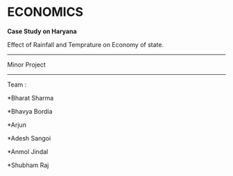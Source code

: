 # ECONOMICS
**Case Study on Haryana**

Effect of Rainfall and Temprature on Economy of state.

----------------

Minor Project 

---------------
Team : 

  *Bharat Sharma
  
  *Bhavya Bordia 
  
  *Arjun 
  
  *Adesh Sangoi 
  
  *Anmol Jindal 
  
  *Shubham Raj
